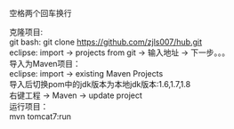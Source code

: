 空格两个回车换行

克隆项目:  
	git bash: git clone https://github.com/zjls007/hub.git  
	eclipse: import -> projects from git -> 输入地址 -> 下一步。。。  
导入为Maven项目：  
    eclipse: import -> existing Maven Projects  
	导入后切换pom中的jdk版本为本地jdk版本:1.6,1.7,1.8  
	右键工程 -> Maven -> update project  
运行项目：  
    mvn tomcat7:run  
